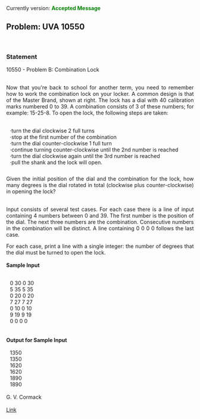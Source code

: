 <div style="text-align: justify">
Currently version: <b><span style="color: green">Accepted Message</span></b><br>
<h2>Problem: UVA 10550</h2>
<br>
<h3>Statement</h3>
10550 - Problem B: Combination Lock<br><br>

Now that you're back to school for another term, you need to remember how to work the combination lock on your locker. A common design is that of the Master Brand, shown at right. The lock has a dial with 40 calibration marks numbered 0 to 39. A combination consists of 3 of these numbers; for example: 15-25-8. To open the lock, the following steps are taken:<br><br>
<div style="margin: 10px">
	·turn the dial clockwise 2 full turns<br>
	·stop at the first number of the combination<br>
	·turn the dial counter-clockwise 1 full turn<br>
	·continue turning counter-clockwise until the 2nd number is reached<br>
	·turn the dial clockwise again until the 3rd number is reached<br>
	·pull the shank and the lock will open. <br><br>
</div>
Given the initial position of the dial and the combination for the lock, how many degrees is the dial rotated in total (clockwise plus counter-clockwise) in opening the lock?<br><br>

Input consists of several test cases. For each case there is a line of input containing 4 numbers between 0 and 39. The first number is the position of the dial. The next three numbers are the combination. Consecutive numbers in the combination will be distinct. A line containing 0 0 0 0 follows the last case.


For each case, print a line with a single integer: the number of degrees that the dial must be turned to open the lock.<br><br>
<b>Sample Input</b>
<br><br>
<div style="margin-left: 10px;">
0 30 0 30<br>
5 35 5 35<br>
0 20 0 20<br>
7 27 7 27<br>
0 10 0 10<br>
9 19 9 19<br>
0 0 0 0<br>
</div>
<br><br>
<b>Output for Sample Input</b><br><br>
<div style="margin-left: 10px;">
1350<br>
1350<br>
1620<br>
1620<br>
1890<br>
1890<br><br>
</div>
G. V. Cormack<br>
<br>
<a href="http://uva.onlinejudge.org/index.php?option=onlinejudge&page=show_problem&problem=1491">Link</a>
</div>